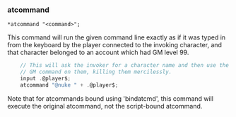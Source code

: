 ### atcommand
```
*atcommand "<command>";
```

This command will run the given command line exactly as if it was typed in from
the keyboard by the player connected to the invoking character, and that
character belonged to an account which had GM level 99.

```c
	// This will ask the invoker for a character name and then use the '@nuke'
	// GM command on them, killing them mercilessly.
	input .@player$;
	atcommand "@nuke " + .@player$;
```

Note that for atcommands bound using 'bindatcmd', this command will execute the
original atcommand, not the script-bound atcommand.
